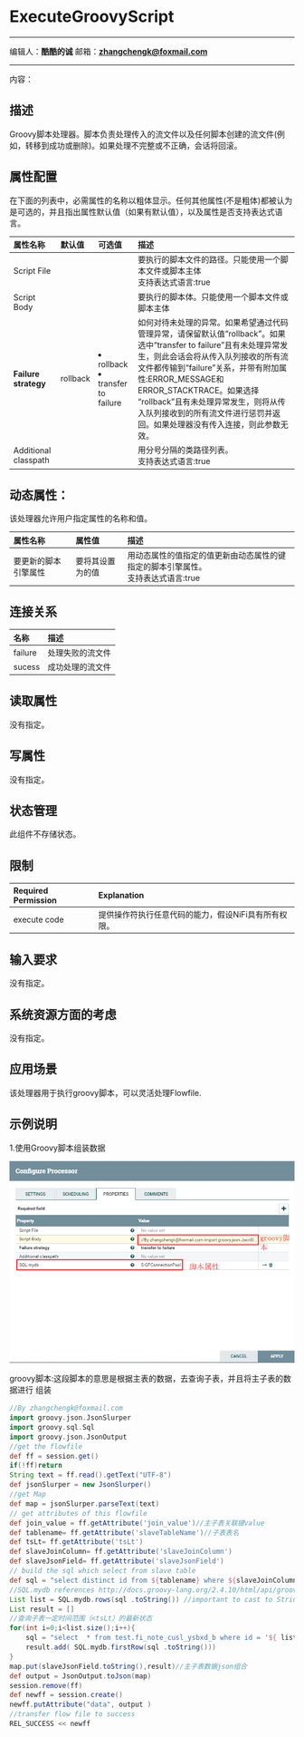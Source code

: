 # ExecuteGroovyScript
***
编辑人：__**酷酷的诚**__  邮箱：**zhangchengk@foxmail.com** 
***
内容：


## 描述

Groovy脚本处理器。脚本负责处理传入的流文件以及任何脚本创建的流文件(例如，转移到成功或删除)。如果处理不完整或不正确，会话将回滚。

## 属性配置

在下面的列表中，必需属性的名称以粗体显示。任何其他属性(不是粗体)都被认为是可选的，并且指出属性默认值（如果有默认值），以及属性是否支持表达式语言。

|属性名称|默认值|可选值|描述|
|:-|:-|:-|:-|
|Script File|||要执行的脚本文件的路径。只能使用一个脚本文件或脚本主体<br>支持表达式语言:true|
|Script Body|||要执行的脚本体。只能使用一个脚本文件或脚本主体|
|**Failure strategy**|rollback|<li>rollback</li><li>transfer to failure</li>|如何对待未处理的异常。如果希望通过代码管理异常，请保留默认值“rollback”。如果选中“transfer to failure”且有未处理异常发生，则此会话会将从传入队列接收的所有流文件都传输到“failure”关系，并带有附加属性:ERROR_MESSAGE和ERROR_STACKTRACE。如果选择 “rollback”且有未处理异常发生，则将从传入队列接收到的所有流文件进行惩罚并返回。如果处理器没有传入连接，则此参数无效。|
|Additional classpath|||用分号分隔的类路径列表。<br>支持表达式语言:true|

## 动态属性：

该处理器允许用户指定属性的名称和值。

|属性名称|属性值|描述|
|:-|:-|:-|
|要更新的脚本引擎属性|要将其设置为的值|用动态属性的值指定的值更新由动态属性的键指定的脚本引擎属性。<br>支持表达式语言:true|

## 连接关系

|名称|描述|
|:-|:-|
|failure|处理失败的流文件|
|sucess|成功处理的流文件|

## 读取属性

没有指定。

## 写属性

没有指定。

## 状态管理

此组件不存储状态。

## 限制

|Required Permission|Explanation|
|:-|:-|
|execute code|提供操作符执行任意代码的能力，假设NiFi具有所有权限。|

## 输入要求

没有指定。

## 系统资源方面的考虑

没有指定。

## 应用场景

该处理器用于执行groovy脚本，可以灵活处理Flowfile.

## 示例说明

1.使用Groovy脚本组装数据

![](./img/ExecuteGroovyScript/config.png)

groovy脚本:这段脚本的意思是根据主表的数据，去查询子表，并且将主子表的数据进行 组装 

```groovy
//By zhangchengk@foxmail.com
import groovy.json.JsonSlurper
import groovy.sql.Sql
import groovy.json.JsonOutput 
//get the flowfile  
def ff = session.get()
if(!ff)return
String text = ff.read().getText("UTF-8")
def jsonSlurper = new JsonSlurper()
//get Map
def map = jsonSlurper.parseText(text)
// get attributes of this flowfile
def join_value = ff.getAttribute('join_value')//主子表关联键value
def tablename= ff.getAttribute('slaveTableName')//子表表名
def tsLt= ff.getAttribute('tsLt')
def slaveJoinColumn= ff.getAttribute('slaveJoinColumn')
def slaveJsonField= ff.getAttribute('slaveJsonField')
// build the sql which select from slave table
def sql = "select distinct id from ${tablename} where ${slaveJoinColumn}= '${join_value}' and dr !='2' and ts < '${tsLt}'"
//SQL.mydb references http://docs.groovy-lang.org/2.4.10/html/api/groovy/sql/Sql.html object
List list = SQL.mydb.rows(sql .toString()) //important to cast to String
List result = []
//查询子表一定时间范围（<tsLt）的最新状态
for(int i=0;i<list.size();i++){
	sql = "select  * from test.fi_note_cusl_ysbxd_b where id = '${ list[i].id}' and dr !='2' order by ts DESC limit 1"
	result.add( SQL.mydb.firstRow(sql .toString()))
}
map.put(slaveJsonField.toString(),result)//主子表数据json组合
def output = JsonOutput.toJson(map)
session.remove(ff)
def newff = session.create()
newff.putAttribute("data", output )
//transfer flow file to success
REL_SUCCESS << newff
```